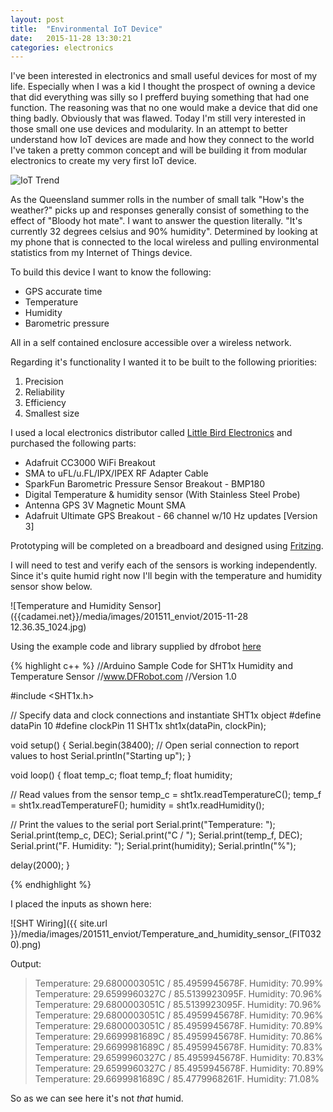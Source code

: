 ```yaml
---
layout: post
title:  "Environmental IoT Device"
date:   2015-11-28 13:30:21
categories: electronics
---
```

I've been interested in electronics and small useful devices for most of my life. Especially when I was a kid I thought the prospect of owning a device that did everything was silly so I prefferd buying something that had one function. The reasoning was that no one would make a device that did one thing badly. Obviously that was flawed. Today I'm still very interested in those small one use devices and modularity. In an attempt to better understand how IoT devices are made and how they connect to the world I've taken a pretty common concept and will be building it from modular electronics to create my very first IoT device.

![IoT Trend]({{cadamei.net}}/media/images/201511_enviot/iot_trend.PNG)

As the Queensland summer rolls in the number of small talk "How's the weather?" picks up and responses generally consist of something to the effect of "Bloody hot mate". I want to answer the question literally. "It's currently 32 degrees celsius and 90% humidity". Determined by looking at my phone that is connected to the local wireless and pulling environmental statistics from my Internet of Things device.

To build this device I want to know the following:

* GPS accurate time
* Temperature
* Humidity
* Barometric pressure

All in a self contained enclosure accessible over a wireless network.

Regarding it's functionality I wanted it to be built to the following priorities:

1. Precision
2. Reliability
3. Efficiency
4. Smallest size

I used a local electronics distributor called [Little Bird Electronics](http://littlebirdelectronics.com) and purchased the following parts:

* Adafruit CC3000 WiFi Breakout
* SMA to uFL/u.FL/IPX/IPEX RF Adapter Cable
* SparkFun Barometric Pressure Sensor Breakout - BMP180
* Digital Temperature & humidity sensor (With Stainless Steel Probe)
* Antenna GPS 3V Magnetic Mount SMA
* Adafruit Ultimate GPS Breakout - 66 channel w/10 Hz updates [Version 3]

Prototyping will be completed on a breadboard and designed using [Fritzing](http://fritzing.org/).

I will need to test and verify each of the sensors is working independently. Since it's quite humid right now I'll begin with the temperature and humidity sensor show below.

![Temperature and Humidity Sensor]({{cadamei.net}}/media/images/201511_enviot/2015-11-28 12.36.35_1024.jpg)

Using the example code and library supplied by dfrobot [here](http://www.dfrobot.com/wiki/index.php/Digital_Temperature_and_Humidity_sensor_(With_Stainless_Steel_Probe)_(SKU:SEN0148))

{% highlight c++ %}
//Arduino Sample Code for SHT1x Humidity and Temperature Sensor
//www.DFRobot.com
//Version 1.0

#include <SHT1x.h>

// Specify data and clock connections and instantiate SHT1x object
#define dataPin  10
#define clockPin 11
SHT1x sht1x(dataPin, clockPin);

void setup()
{
   Serial.begin(38400); // Open serial connection to report values to host
   Serial.println("Starting up");
}

void loop()
{
  float temp_c;
  float temp_f;
  float humidity;

  // Read values from the sensor
  temp_c = sht1x.readTemperatureC();
  temp_f = sht1x.readTemperatureF();
  humidity = sht1x.readHumidity();

  // Print the values to the serial port
  Serial.print("Temperature: ");
  Serial.print(temp_c, DEC);
  Serial.print("C / ");
  Serial.print(temp_f, DEC);
  Serial.print("F. Humidity: ");
  Serial.print(humidity);
  Serial.println("%");

  delay(2000);
}

{% endhighlight %}

I placed the inputs as shown here:

![SHT Wiring]({{ site.url }}/media/images/201511_enviot/Temperature_and_humidity_sensor_(FIT0320).png)

Output:

>Temperature: 29.6800003051C / 85.4959945678F. Humidity: 70.99%    
Temperature: 29.6599960327C / 85.5139923095F. Humidity: 70.96%    
Temperature: 29.6800003051C / 85.5139923095F. Humidity: 70.96%    
Temperature: 29.6800003051C / 85.4959945678F. Humidity: 70.96%    
Temperature: 29.6800003051C / 85.4959945678F. Humidity: 70.89%    
Temperature: 29.6699981689C / 85.4959945678F. Humidity: 70.86%    
Temperature: 29.6699981689C / 85.4959945678F. Humidity: 70.83%    
Temperature: 29.6599960327C / 85.4959945678F. Humidity: 70.83%    
Temperature: 29.6599960327C / 85.4959945678F. Humidity: 70.89%    
Temperature: 29.6699981689C / 85.4779968261F. Humidity: 71.08%

So as we can see here it's not *that* humid.
